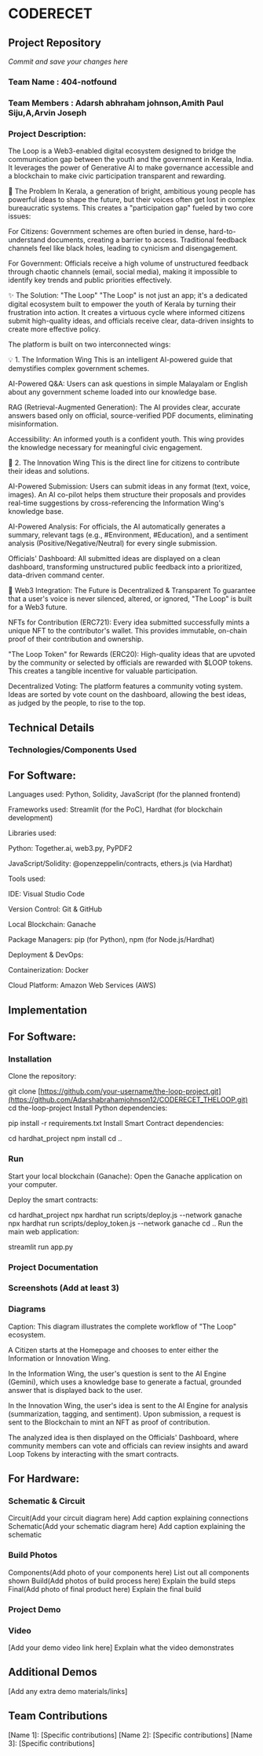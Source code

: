 # CODERECET

## Project Repository
*Commit and save your changes here*

### Team Name : 404-notfound
### Team Members : Adarsh abhraham johnson,Amith Paul Siju,A,Arvin Joseph
### Project Description: 
The Loop is a Web3-enabled digital ecosystem designed to bridge the communication gap between the youth and the government in Kerala, India. It leverages the power of Generative AI to make governance accessible and a blockchain to make civic participation transparent and rewarding.

🎯 The Problem
In Kerala, a generation of bright, ambitious young people has powerful ideas to shape the future, but their voices often get lost in complex bureaucratic systems. This creates a "participation gap" fueled by two core issues:

For Citizens: Government schemes are often buried in dense, hard-to-understand documents, creating a barrier to access. Traditional feedback channels feel like black holes, leading to cynicism and disengagement.

For Government: Officials receive a high volume of unstructured feedback through chaotic channels (email, social media), making it impossible to identify key trends and public priorities effectively.

✨ The Solution: "The Loop"
"The Loop" is not just an app; it's a dedicated digital ecosystem built to empower the youth of Kerala by turning their frustration into action. It creates a virtuous cycle where informed citizens submit high-quality ideas, and officials receive clear, data-driven insights to create more effective policy.

The platform is built on two interconnected wings:

💡 1. The Information Wing
This is an intelligent AI-powered guide that demystifies complex government schemes.

AI-Powered Q&A: Users can ask questions in simple Malayalam or English about any government scheme loaded into our knowledge base.

RAG (Retrieval-Augmented Generation): The AI provides clear, accurate answers based only on official, source-verified PDF documents, eliminating misinformation.

Accessibility: An informed youth is a confident youth. This wing provides the knowledge necessary for meaningful civic engagement.

🚀 2. The Innovation Wing
This is the direct line for citizens to contribute their ideas and solutions.

AI-Powered Submission: Users can submit ideas in any format (text, voice, images). An AI co-pilot helps them structure their proposals and provides real-time suggestions by cross-referencing the Information Wing's knowledge base.

AI-Powered Analysis: For officials, the AI automatically generates a summary, relevant tags (e.g., #Environment, #Education), and a sentiment analysis (Positive/Negative/Neutral) for every single submission.

Officials' Dashboard: All submitted ideas are displayed on a clean dashboard, transforming unstructured public feedback into a prioritized, data-driven command center.

🔗 Web3 Integration: The Future is Decentralized & Transparent
To guarantee that a user's voice is never silenced, altered, or ignored, "The Loop" is built for a Web3 future.

NFTs for Contribution (ERC721): Every idea submitted successfully mints a unique NFT to the contributor's wallet. This provides immutable, on-chain proof of their contribution and ownership.

"The Loop Token" for Rewards (ERC20): High-quality ideas that are upvoted by the community or selected by officials are rewarded with $LOOP tokens. This creates a tangible incentive for valuable participation.

Decentralized Voting: The platform features a community voting system. Ideas are sorted by vote count on the dashboard, allowing the best ideas, as judged by the people, to rise to the top.

## Technical Details

### Technologies/Components Used

## For Software:

Languages used: Python, Solidity, JavaScript (for the planned frontend)

Frameworks used: Streamlit (for the PoC), Hardhat (for blockchain development)

Libraries used:

Python: Together.ai, web3.py, PyPDF2

JavaScript/Solidity: @openzeppelin/contracts, ethers.js (via Hardhat)

Tools used:

IDE: Visual Studio Code

Version Control: Git & GitHub

Local Blockchain: Ganache

Package Managers: pip (for Python), npm (for Node.js/Hardhat)

Deployment & DevOps:

Containerization: Docker

Cloud Platform: Amazon Web Services (AWS)

## Implementation

## For Software:

### Installation
Clone the repository:

git clone [https://github.com/your-username/the-loop-project.git](https://github.com/Adarshabrahamjohnson12/CODERECET_THELOOP.git)
cd the-loop-project
Install Python dependencies:

pip install -r requirements.txt
Install Smart Contract dependencies:

cd hardhat_project
npm install
cd ..


### Run
Start your local blockchain (Ganache): Open the Ganache application on your computer.

Deploy the smart contracts:

cd hardhat_project
npx hardhat run scripts/deploy.js --network ganache
npx hardhat run scripts/deploy_token.js --network ganache
cd ..
Run the main web application:

streamlit run app.py

### Project Documentation

### Screenshots (Add at least 3)

### Diagrams

Caption: This diagram illustrates the complete workflow of "The Loop" ecosystem.

A Citizen starts at the Homepage and chooses to enter either the Information or Innovation Wing.

In the Information Wing, the user's question is sent to the AI Engine (Gemini), which uses a knowledge base to generate a factual, grounded answer that is displayed back to the user.

In the Innovation Wing, the user's idea is sent to the AI Engine for analysis (summarization, tagging, and sentiment). Upon submission, a request is sent to the Blockchain to mint an NFT as proof of contribution.

The analyzed idea is then displayed on the Officials' Dashboard, where community members can vote and officials can review insights and award Loop Tokens by interacting with the smart contracts.

## For Hardware:

### Schematic & Circuit
Circuit(Add your circuit diagram here) Add caption explaining connections
Schematic(Add your schematic diagram here) Add caption explaining the schematic

### Build Photos
Components(Add photo of your components here) List out all components shown
Build(Add photos of build process here) Explain the build steps
Final(Add photo of final product here) Explain the final build

### Project Demo

### Video
[Add your demo video link here] Explain what the video demonstrates

## Additional Demos
[Add any extra demo materials/links]

## Team Contributions
[Name 1]: [Specific contributions]
[Name 2]: [Specific contributions]
[Name 3]: [Specific contributions]
